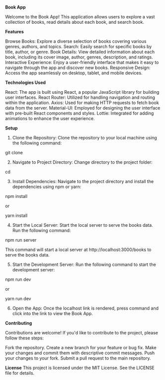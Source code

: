 **Book App**

Welcome to the Book App! This application allows users to explore a vast collection of books, read details about each book, and search book.

**Features**

Browse Books: Explore a diverse selection of books covering various genres, authors, and topics.
Search: Easily search for specific books by title, author, or genre.
Book Details: View detailed information about each book, including its cover image, author, genres, description, and ratings.
Interactive Experience: Enjoy a user-friendly interface that makes it easy to navigate through the app and discover new books.
Responsive Design: Access the app seamlessly on desktop, tablet, and mobile devices.

**Technologies Used**

React: The app is built using React, a popular JavaScript library for building user interfaces.
React Router: Utilized for handling navigation and routing within the application.
Axios: Used for making HTTP requests to fetch book data from the server.
Material-UI: Employed for designing the user interface with pre-built React components and styles.
Lottie: Integrated for adding animations to enhance the user experience.

**Setup**

1. Clone the Repository: Clone the repository to your local machine using the following command:

git clone <repository-url>

2. Navigate to Project Directory: Change directory to the project folder:

cd <project-folder>

3. Install Dependencies: Navigate to the project directory and install the dependencies using npm or yarn:

npm install

or

yarn install

4. Start the Local Server: Start the local server to serve the books data. Run the following command:

npm run server

This command will start a local server at http://localhost:3000/books to serve the books data.

5. Start the Development Server: Run the following command to start the development server:

npm run dev

or

yarn run dev

6. Open the App: Once the localhost link is rendered, press command and click into the link to view the Book App.

**Contributing**

Contributions are welcome! If you'd like to contribute to the project, please follow these steps:

Fork the repository.
Create a new branch for your feature or bug fix.
Make your changes and commit them with descriptive commit messages.
Push your changes to your fork.
Submit a pull request to the main repository.

**License**
This project is licensed under the MIT License. See the LICENSE file for details.
